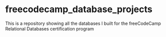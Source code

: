 # freecodecamp_database_projects
This is a repository showing all the databases I built for the freeCodeCamp Relational Databases certification program
